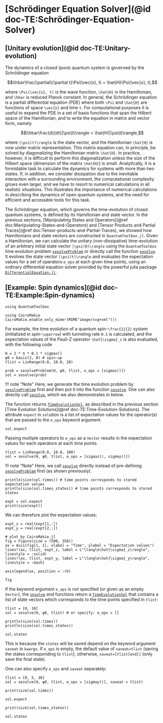 # [Schrödinger Equation Solver](@id doc-TE:Schrödinger-Equation-Solver)

## [Unitary evolution](@id doc-TE:Unitary-evolution)

The dynamics of a closed (pure) quantum system is governed by the Schrödinger equation

```math
i\hbar\frac{\partial}{\partial t}\Psi(\vec{x}, t) = \hat{H}\Psi(\vec{x}, t),
```

where ``\Psi(\vec{x}, t)`` is the wave function, ``\hat{H}`` is the Hamiltonian, and ``\hbar`` is reduced Planck constant. In general, the Schrödinger equation is a partial differential equation (PDE) where both 
``\Psi`` and ``\hat{H}`` are functions of space ``\vec{x}`` and time ``t``. For computational purposes it is useful to expand the PDE in a set of basis functions that span the Hilbert space of the Hamiltonian, and to write the equation in matrix and vector form, namely

```math
i\hbar\frac{d}{dt}|\psi(t)\rangle = \hat{H}|\psi(t)\rangle,
```

where ``|\psi(t)\rangle`` is the state vector, and the Hamiltonian ``\hat{H}`` is now under matrix representation. This matrix equation can, in principle, be solved by diagonalizing the Hamiltonian matrix ``\hat{H}``. In practice, however, it is difficult to perform this diagonalization unless the size of the Hilbert space (dimension of the matrix ``\hat{H}``) is small. Analytically, it is a formidable task to calculate the dynamics for systems with more than two states. If, in addition, we consider dissipation due to the inevitable interaction with a surrounding environment, the computational complexity grows even larger, and we have to resort to numerical calculations in all realistic situations. This illustrates the importance of numerical calculations in describing the dynamics of open quantum systems, and the need for efficient and accessible tools for this task.

The Schrödinger equation, which governs the time-evolution of closed quantum systems, is defined by its Hamiltonian and state vector. In the previous sections, [Manipulating States and Operators](@ref doc:Manipulating-States-and-Operators) and [Tensor Products and Partial Traces](@ref doc:Tensor-products-and-Partial-Traces), we showed how Hamiltonians and state vectors are constructed in `QuantumToolbox.jl`. Given a Hamiltonian, we can calculate the unitary (non-dissipative) time-evolution of an arbitrary initial state vector ``|\psi(0)\rangle`` using the `QuantumToolbox` time evolution problem [`sesolveProblem`](@ref) or directly call the function [`sesolve`](@ref). It evolves the state vector ``|\psi(t)\rangle`` and evaluates the expectation values for a set of operators `e_ops` at each given time points, using an ordinary differential equation solver provided by the powerful julia package [`DifferentialEquation.jl`](https://docs.sciml.ai/DiffEqDocs/stable/).

## [Example: Spin dynamics](@id doc-TE:Example:Spin-dynamics)

```@setup sesolve
using QuantumToolbox

using CairoMakie
CairoMakie.enable_only_mime!(MIME"image/svg+xml"())
```

For example, the time evolution of a quantum spin-``\frac{1}{2}`` system (initialized in spin-``\uparrow``) with tunneling rate ``0.1`` is calculated, and the expectation values of the Pauli-Z operator ``\hat{\sigma}_z`` is also evaluated, with the following code

```@example sesolve
H = 2 * π * 0.1 * sigmax()
ψ0 = basis(2, 0) # spin-up
tlist = LinRange(0.0, 10.0, 20)

prob = sesolveProblem(H, ψ0, tlist, e_ops = [sigmaz()])
sol = sesolve(prob)
```

!!! note "Note"
    Here, we generate the time evolution problem by [`sesolveProblem`](@ref) first and then put it into the function [`sesolve`](@ref). One can also directly call [`sesolve`](@ref), which we also demonstrates in below.

The function returns [`TimeEvolutionSol`](@ref), as described in the previous section [Time Evolution Solutions](@ref doc-TE:Time-Evolution-Solutions). The attribute `expect` in `sol`ution is a list of expectation values for the operator(s) that are passed to the `e_ops` keyword argument. 

```@example sesolve
sol.expect
```

Passing multiple operators to `e_ops` as a `Vector` results in the expectation values for each operators at each time points.

```@example sesolve
tlist = LinRange(0.0, 10.0, 100)
sol = sesolve(H, ψ0, tlist, e_ops = [sigmaz(), sigmay()])
```

!!! note "Note"
    Here, we call [`sesolve`](@ref) directly instead of pre-defining [`sesolveProblem`](@ref) first (as shown previously).

```@example sesolve
println(size(sol.times)) # time points corresponds to stored expectation values 
println(size(sol.times_states)) # time points corresponds to stored states
```

```@example sesolve
expt = sol.expect
print(size(expt))
```

We can therefore plot the expectation values:

```@example sesolve
expt_z = real(expt[1,:])
expt_y = real(expt[2,:])

# plot by CairoMakie.jl
fig = Figure(size = (500, 350))
ax = Axis(fig[1, 1], xlabel = "Time", ylabel = "Expectation values")
lines!(ax, tlist, expt_z, label = L"\langle\hat{\sigma}_z\rangle", linestyle = :solid)
lines!(ax, tlist, expt_y, label = L"\langle\hat{\sigma}_y\rangle", linestyle = :dash)

axislegend(ax, position = :rb)

fig
```

If the keyword argument `e_ops` is not specified (or given as an empty `Vector`), the [`sesolve`](@ref) and functions return a [`TimeEvolutionSol`](@ref) that contains a list of state vectors which corresponds to the time points specified in `tlist`:

```@example sesolve
tlist = [0, 10]
sol = sesolve(H, ψ0, tlist) # or specify: e_ops = []

println(size(sol.times))
println(size(sol.times_states))
```

```@example sesolve
sol.states
```

This is because the `states` will be saved depend on the keyword argument `saveat` in `kwargs`. If `e_ops` is empty, the default value of `saveat=tlist` (saving the states corresponding to `tlist`), otherwise, `saveat=[tlist[end]]` (only save the final state). 

One can also specify `e_ops` and `saveat` separately:

```@example sesolve
tlist = [0, 5, 10]
sol = sesolve(H, ψ0, tlist, e_ops = [sigmay()], saveat = tlist)
```

```@example sesolve
print(size(sol.times))
```

```@example sesolve
sol.expect
```

```@example sesolve
print(size(sol.times_states))
```

```@example sesolve
sol.states
```
